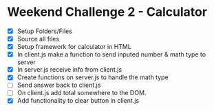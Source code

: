 # Weekend Challenge 2 - Calculator

- [x] Setup Folders/Files
- [x] Source all files
- [x] Setup framework for calculator in HTML
- [x] In client.js make a function to send inputed number & math type to server
- [x] In server.js receive info from client.js
- [x] Create functions on server.js to handle the math type
- [ ] Send answer back to client.js
- [ ] On client.js add total somewhere to the DOM.
- [x] Add functionality to clear button in client.js
